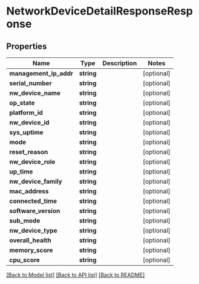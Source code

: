 # NetworkDeviceDetailResponseResponse

## Properties
Name | Type | Description | Notes
------------ | ------------- | ------------- | -------------
**management_ip_addr** | **string** |  | [optional] 
**serial_number** | **string** |  | [optional] 
**nw_device_name** | **string** |  | [optional] 
**op_state** | **string** |  | [optional] 
**platform_id** | **string** |  | [optional] 
**nw_device_id** | **string** |  | [optional] 
**sys_uptime** | **string** |  | [optional] 
**mode** | **string** |  | [optional] 
**reset_reason** | **string** |  | [optional] 
**nw_device_role** | **string** |  | [optional] 
**up_time** | **string** |  | [optional] 
**nw_device_family** | **string** |  | [optional] 
**mac_address** | **string** |  | [optional] 
**connected_time** | **string** |  | [optional] 
**software_version** | **string** |  | [optional] 
**sub_mode** | **string** |  | [optional] 
**nw_device_type** | **string** |  | [optional] 
**overall_health** | **string** |  | [optional] 
**memory_score** | **string** |  | [optional] 
**cpu_score** | **string** |  | [optional] 

[[Back to Model list]](../README.md#documentation-for-models) [[Back to API list]](../README.md#documentation-for-api-endpoints) [[Back to README]](../README.md)


